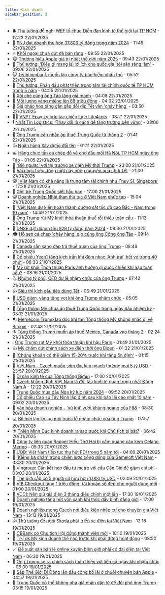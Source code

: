 ```yaml
---
title: Kinh doanh
sidebar_position: 3
---
```


<!-- vnexpress-kinh-doanh:START -->
- ⛽️ [Thủ tướng đề nghị WEF tổ chức Diễn đàn kinh tế thế giới tại TP HCM](https://vnexpress.net/thu-tuong-de-nghi-wef-to-chuc-dien-dan-kinh-te-the-gioi-tai-tp-hcm-4842182.html) - 12:23 22/01/2025
- 🐲 [PNJ đạt doanh thu hơn 37.800 tỷ đồng trong năm 2024](https://vnexpress.net/pnj-dat-doanh-thu-hon-37-800-ty-dong-trong-nam-2024-4842171.html) - 11:45 22/01/2025
- 🔥 [Khối ngoại chưa dứt đà bán ròng](https://vnexpress.net/chung-khoan-hom-nay-22-1-khoi-ngoai-chua-dut-da-ban-rong-4842107.html) - 09:55 22/01/2025
- 🐵 [Thương hiệu Apple giá trị nhất thế giới năm 2025](https://vnexpress.net/thuong-hieu-apple-gia-tri-nhat-the-gioi-nam-2025-4841954.html) - 09:43 22/01/2025
- 🦅 [Thủ tướng: &#39;Điều gì mang lại lợi ích cho quốc gia, tôi sẵn sàng làm&#39;](https://vnexpress.net/thu-tuong-dieu-gi-mang-lai-loi-ich-cho-quoc-gia-toi-san-sang-lam-4842078.html) - 09:06 22/01/2025
- 😺 [Techcombank muốn lập công ty bảo hiểm nhân thọ](https://vnexpress.net/techcombank-muon-lap-cong-ty-bao-hiem-nhan-tho-4841993.html) - 05:52 22/01/2025
- 🤩 [Thủ tướng: Phấn đấu phát triển trung tâm tài chính quốc tế TP HCM trong 5 năm](https://vnexpress.net/thu-tuong-phan-dau-phat-trien-trung-tam-tai-chinh-quoc-te-tp-hcm-trong-5-nam-4841955.html) - 04:55 22/01/2025
- 🌮 [Xôi chè cúng ông Táo tăng giá mạnh](https://vnexpress.net/xoi-che-cung-ong-tao-tang-gia-manh-4841867.html) - 04:08 22/01/2025
- 🧰 [Mỗi lượng vàng miếng lên 88 triệu đồng](https://vnexpress.net/moi-luong-vang-mieng-len-88-trieu-dong-4841945.html) - 04:02 22/01/2025
- 🤔 [Giá pháo hoa tăng gần gấp đôi dịp Tết vẫn &#39;cháy hàng&#39;](https://vnexpress.net/gia-phao-hoa-tang-gan-gap-doi-dip-tet-van-chay-hang-4841824.html) - 03:50 22/01/2025
- 🧑‍💻 [VNPT Epay ký hợp tác chiến lược Life4cuts](https://vnexpress.net/vnpt-epay-ky-hop-tac-chien-luoc-life4cuts-4840885.html) - 03:21 22/01/2025
- 🕴 [Nhất Tín Logistics: &#39;Thay đổi là cách để tăng trưởng bền vững&#39;](https://vnexpress.net/nhat-tin-logistics-thay-doi-la-cach-de-tang-truong-ben-vung-4841902.html) - 03:00 22/01/2025
- 🦩 [Ông Trump cân nhắc áp thuế Trung Quốc từ tháng 2](https://vnexpress.net/ong-trump-can-nhac-ap-thue-trung-quoc-tu-thang-2-4841812.html) - 01:41 22/01/2025
- 👍 [Ngân hàng Xây dựng đổi tên](https://vnexpress.net/ngan-hang-xay-dung-doi-ten-thanh-ngoai-thuong-cong-nghe-so-4841798.html) - 01:11 22/01/2025
- 🏊 [Hàng chục tấn cá chép đổ về chợ đầu mối Hà Nội, TP HCM ngày ông Táo](https://vnexpress.net/hang-chuc-tan-ca-chep-do-ve-cho-dau-moi-ha-noi-tp-hcm-ngay-ong-tao-4841785.html) - 01:05 22/01/2025
- 🤡 [&#39;Gió ngược&#39; với thị trường xe điện Mỹ thời Trump](https://vnexpress.net/gio-nguoc-voi-thi-truong-xe-dien-my-thoi-tong-thong-trump-4841558.html) - 23:00 21/01/2025
- 👀 [Vài chục triệu đồng một cây hồng nguyên quả chơi Tết](https://vnexpress.net/vai-chuc-trieu-dong-mot-cay-hong-nguyen-qua-choi-tet-4841206.html) - 21:00 21/01/2025
- 😺 [&#39;Việt Nam có khả năng là trung tâm tài chính như Thuỵ Sĩ, Singapore&#39;](https://vnexpress.net/viet-nam-co-kha-nang-la-trung-tam-tai-chinh-nhu-thuy-si-singapore-4841719.html) - 17:28 21/01/2025
- 🦣 [Giới trẻ Trung Quốc siết hầu bao](https://vnexpress.net/gioi-tre-trung-quoc-siet-hau-bao-4841221.html) - 17:00 21/01/2025
- 😺 [Doanh nghiệp Nhật than thủ tục ở Việt Nam phức tạp](https://vnexpress.net/doanh-nghiep-nhat-than-thu-tuc-o-viet-nam-phuc-tap-4841746.html) - 15:04 21/01/2025
- 💼 [&#39;Việt Nam dự kiến hoàn thành đường sắt tốc độ cao Bắc - Nam trong 10 năm&#39;](https://vnexpress.net/viet-nam-du-kien-hoan-thanh-duong-sat-toc-do-cao-bac-nam-trong-10-nam-4841740.html) - 14:49 21/01/2025
- 🤗 [Ông Trump rút Mỹ khỏi thỏa thuận thuế tối thiểu toàn cầu](https://vnexpress.net/ong-trump-rut-my-khoi-thoa-thuan-thue-toi-thieu-toan-cau-4841708.html) - 11:13 21/01/2025
- 👀 [DNSE đạt doanh thu 829 tỷ đồng năm 2024](https://vnexpress.net/dnse-dat-doanh-thu-829-ty-dong-nam-2024-4841671.html) - 09:30 21/01/2025
- 🎓 [Hồ sen cá chép &#39;cháy hàng&#39; dịp cúng ông Công ông Táo](https://vnexpress.net/ho-sen-ca-chep-chay-hang-dip-cung-ong-cong-ong-tao-4841608.html) - 09:14 21/01/2025
- 🗽 [Canada sẵn sàng đáp trả thuế quan của ông Trump](https://vnexpress.net/canada-san-sang-dap-tra-thue-quan-cua-ong-trump-4841511.html) - 08:46 21/01/2025
- 🚀 [Cổ phiếu Yeah1 tăng kịch trần khi đêm nhạc &#39;Anh trai&#39; hết vé trong 40 phút](https://vnexpress.net/chung-khoan-hom-nay-21-1-co-phieu-yeah1-tang-kich-tran-khi-concert-het-ve-trong-40-phut-4841629.html) - 08:33 21/01/2025
- 🤗 [Mỹ rút khỏi Thỏa thuận Paris ảnh hưởng gì cuộc chiến khí hậu toàn cầu?](https://vnexpress.net/my-rut-khoi-thoa-thuan-paris-anh-huong-gi-cuoc-chien-khi-hau-toan-cau-4841595.html) - 08:16 21/01/2025
- 🌜 [Những tỷ phú, CEO dự lễ nhậm chức của ông Trump](https://vnexpress.net/nhung-ty-phu-ceo-du-le-nham-chuc-cua-ong-trump-4841552.html) - 07:42 21/01/2025
- 👍 [Siêu thị kích cầu tiêu dùng Tết](https://vnexpress.net/sieu-thi-kich-cau-tieu-dung-tet-4841370.html) - 06:49 21/01/2025
- 🤖 [USD giảm, vàng tăng vọt khi ông Trump nhậm chức](https://vnexpress.net/usd-giam-vang-tang-vot-khi-ong-trump-nham-chuc-4841379.html) - 05:05 21/01/2025
- 🫣 [Tổng thống Mỹ chưa áp thuế Trung Quốc trong ngày đầu nhiệm kỳ](https://vnexpress.net/tong-thong-my-chua-ap-thue-trung-quoc-trong-ngay-dau-nhiem-ky-4841410.html) - 03:12 21/01/2025
- 🌏 [Memecoin Trump lao dốc khi tân Tổng thống Mỹ không nhắc gì về Bitcoin](https://vnexpress.net/gia-bitcoin-hom-nay-memecoin-trump-lao-doc-khi-tong-thong-my-khong-nhac-gi-ve-btc-4841415.html) - 02:43 21/01/2025
- ⚗️ [Tổng thống Trump muốn áp thuế Mexico, Canada vào tháng 2](https://vnexpress.net/tong-thong-trump-muon-ap-thue-mexico-canada-vao-thang-2-4841391.html) - 02:24 21/01/2025
- 🕯 [Ông Trump rút Mỹ khỏi thỏa thuận khí hậu Paris](https://vnexpress.net/ong-trump-rut-my-khoi-thoa-thuan-khi-hau-paris-4841382.html) - 01:49 21/01/2025
- 👍 [Mỹ chấm dứt chính sách xe điện thời ông Biden](https://vnexpress.net/my-cham-dut-chinh-sach-xe-dien-thoi-ong-biden-4841366.html) - 01:32 21/01/2025
- 🤠 [&#39;Chứng khoán có thể giảm 15-20% trước khi tăng ổn định&#39;](https://vnexpress.net/chung-khoan-co-the-giam-15-20-truoc-khi-tang-on-dinh-4840995.html) - 01:15 21/01/2025
- 🌊 [Việt Nam - Czech muốn sớm đạt kim ngạch thương mại 5 tỷ USD](https://vnexpress.net/viet-nam-czech-muon-som-dat-kim-ngach-thuong-mai-5-ty-usd-4841321.html) - 23:57 20/01/2025
- 🌈 [Di sản kinh tế của Tổng thống Biden](https://vnexpress.net/di-san-kinh-te-cua-tong-thong-biden-4841000.html) - 17:00 20/01/2025
- 🥳 [Czech khẳng định Việt Nam là đối tác kinh tế quan trọng nhất Đông Nam Á](https://vnexpress.net/czech-khang-dinh-viet-nam-la-doi-tac-kinh-te-quan-trong-nhat-dong-nam-a-4841254.html) - 12:22 20/01/2025
- 🐻 [Trung Quốc mua dầu Nga kỷ lục năm 2024](https://vnexpress.net/trung-quoc-mua-dau-nga-ky-luc-nam-2024-4841197.html) - 09:52 20/01/2025
- 💫 [Cổ phiếu Cao su Tây Ninh lập đỉnh sau khi báo lãi cao nhất 10 năm](https://vnexpress.net/chung-khoan-hom-nay-20-1-co-phieu-lap-dinh-khi-doanh-nghiep-cao-su-bao-lai-cao-nhat-10-nam-4841177.html) - 09:02 20/01/2025
- 🤩 [Văn hóa doanh nghiệp - &#39;vũ khí&#39; vượt khủng hoảng của F88](https://vnexpress.net/van-hoa-doanh-nghiep-vu-khi-vuot-khung-hoang-cua-f88-4841140.html) - 08:30 20/01/2025
- 💻 [Bitcoin lập kỷ lục mới trước lễ nhậm chức của ông Trump](https://vnexpress.net/gia-bitcoin-hom-nay-btc-lap-ky-luc-moi-vao-ngay-ong-trump-nham-chuc-4841115.html) - 07:57 20/01/2025
- ⚗️ [Thiên Minh Đức kinh doanh ra sao trước khi Chủ tịch bị bắt?](https://vnexpress.net/thien-minh-duc-kinh-doanh-ra-sao-truoc-khi-chu-tich-bi-bat-4841048.html) - 06:42 20/01/2025
- 🌈 [Công ty liên quan Rapper Hiếu Thứ Hai bị cấm quảng cáo kem Celano, Merino](https://vnexpress.net/cong-ty-lien-quan-rapper-hieu-thu-hai-bi-cam-quang-cao-kem-celano-merino-4840913.html) - 05:33 20/01/2025
- 🌝 [UOB: Việt Nam tiếp tục thu hút FDI trong 5 năm tới](https://vnexpress.net/uob-viet-nam-tiep-tuc-thu-hut-fdi-trong-5-nam-toi-4840978.html) - 04:00 20/01/2025
- 🥸 [&#39;Kiềng ba chân&#39; trong chiến lược cộng đồng của Gameloft Việt Nam](https://vnexpress.net/kieng-ba-chan-trong-chien-luoc-cong-dong-cua-gameloft-viet-nam-4836964.html) - 03:30 20/01/2025
- 🦆 [Vingroup: Cần kết hợp đầu tư metro với cầu Cần Giờ để giảm chi phí](https://vnexpress.net/vingroup-can-ket-hop-dau-tu-metro-voi-cau-can-gio-de-giam-chi-phi-4840925.html) - 03:03 20/01/2025
- 🌋 [Thế giới sắp có 5 người sở hữu hơn 1.000 tỷ USD](https://vnexpress.net/the-gioi-sap-co-5-nguoi-so-huu-hon-1-000-ty-usd-4840897.html) - 02:09 20/01/2025
- 🦍 [VIB Checkout tặng 1 triệu đồng, tài khoản số đẹp cho người dùng mới](https://vnexpress.net/vib-checkout-tang-1-trieu-dong-tai-khoan-so-dep-cho-nguoi-dung-moi-4840894.html) - 01:00 20/01/2025
- 🤔 [VCCI: Nên giữ giá điện 3 tháng điều chỉnh một lần](https://vnexpress.net/vcci-nen-giu-gia-dien-3-thang-dieu-chinh-mot-lan-4838367.html) - 17:30 19/01/2025
- 🧰 [Doanh nghiệp tăng hút vốn xanh khi thúc đẩy bình đẳng giới](https://vnexpress.net/doanh-nghiep-tang-hut-von-xanh-khi-thuc-day-binh-dang-gioi-4840697.html) - 17:00 19/01/2025
- 🌝 [Doanh nghiệp mong Czech nới điều kiện nhập cư cho chuyên gia Việt Nam](https://vnexpress.net/doanh-nghiep-mong-czech-noi-dieu-kien-nhap-cu-cho-chuyen-gia-viet-nam-4840833.html) - 13:13 19/01/2025
- 👍 [Thủ tướng đề nghị Skoda phát triển xe điện tại Việt Nam](https://vnexpress.net/thu-tuong-de-nghi-skoda-phat-trien-xe-dien-tai-viet-nam-4840828.html) - 12:18 19/01/2025
- 🗽 [CBBank có Chủ tịch Hội đồng thành viên mới](https://vnexpress.net/cbbank-co-chu-tich-hoi-dong-thanh-vien-moi-4840807.html) - 10:10 19/01/2025
- 🐎 [TikTok Mỹ kinh doanh thế nào trước khi phải dừng hoạt động](https://vnexpress.net/tiktok-my-kinh-doanh-the-nao-truoc-khi-phai-dung-hoat-dong-4840767.html) - 08:50 19/01/2025
- 🪄 [Đề xuất sàn bán lẻ online xuyên biên giới phải có đại diện tại Việt Nam](https://vnexpress.net/de-xuat-san-ban-le-online-xuyen-bien-gioi-phai-co-dai-dien-tai-viet-nam-4840748.html) - 06:30 19/01/2025
- 🎊 [Ông Trump sẽ ra chính sách thân thiện với tiền số ngay khi nhậm chức](https://vnexpress.net/ong-trump-se-ra-chinh-sach-than-thien-voi-tien-so-ngay-khi-nham-chuc-4840681.html) - 06:00 19/01/2025
- 🗽 [Sếp Thế Giới Di Động lần đầu công bố lãi ở chuỗi chuyên bán Apple](https://vnexpress.net/sep-the-gioi-di-dong-lan-dau-cong-bo-lai-o-chuoi-chuyen-ban-apple-4840731.html) - 04:57 19/01/2025
- 🦩 [Trung Quốc có thể không phá giá nhân dân tệ để đối phó ông Trump](https://vnexpress.net/trung-quoc-co-the-khong-pha-gia-nhan-dan-te-de-doi-pho-ong-trump-4840679.html) - 03:15 19/01/2025<!-- vnexpress-kinh-doanh:END -->
